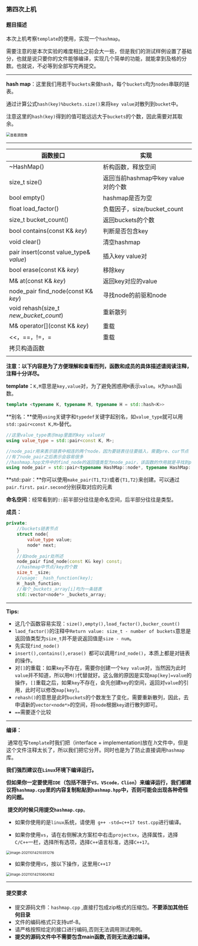 ### 第四次上机

#### 题目描述



​		本次上机考察`template`的使用，实现一个`hashmap`。

​		需要注意的是本次实验的难度相比之前会大一些，但是我们的测试样例设置了基础分，也就是说只要你的文件能够编译，实现几个简单的功能，就能拿到及格的分数。也就说，不必等到全部写完再提交。



------



**hash map**：这里我们用若干`buckets`来做`hash`，每个`buckets`均为`nodes`串联的链表。

通过计算公式`hash(key)%buckets.size()`来将`key value`对散列到`bucket`中。

注意这里的`hash(key)`得到的值可能远远大于`buckets`的个数，因此需要对其取余。

<img src="https://cdn-images-1.medium.com/max/1200/1*3jxEppESh9LLK14YMQ-ocA.png" alt="查看源图像" style="zoom: 67%;" />

------



| 函数接口                               | 实现                               |
| -------------------------------------- | ---------------------------------- |
| ~HashMap()                             | 析构函数，释放空间                 |
| size_t size()                          | 返回当前hashmap中key value对的个数 |
| bool empty()                           | hashmap是否为空                    |
| float load_factor()                    | 负载因子，size/bucket_count        |
| size_t bucket_count()                  | 返回buckets的个数                  |
| bool contains(const K& *key*)          | 判断是否包含key                    |
| void clear()                           | 清空hashmap                        |
| pair insert(const value_type& *value*) | 插入key value对                    |
| bool erase(const K& *key*)             | 移除key                            |
| M& at(const K& *key*)                  | 返回key对应的value                 |
| node_pair find_node(const K& *key*)    | 寻找node的前驱和node               |
| void rehash(size_t *new_bucket_count*) | 重新散列                           |
| M& operator[](const K& *key*)          | 重载                               |
| <<，==，!=，=                          | 重载                               |
| 拷贝构造函数                           |                                    |
|                                        |                                    |



**注意：以下内容是为了方便理解和查看而列，函数和成员的具体描述请阅读注释，注释十分详尽。**



**template：**`K,M`意思是`key,value`对，为了避免困惑用`M`表示`value`。`H`为`hash`函数。

```c++
template <typename K, typename M, typename H = std::hash<K>>
```



**别名：**使用`using`关键字和`typedef`关键字起别名，如`value_type`就可以用`std::pair<const K,M>`替代。

```c++
//这里value_type表示map里面的key value对
using value_type = std::pair<const K, M>;

//node_pair用来表示链表中相连的两个node，因为要链表往往要插入，需要pre、cur节点
//有了node_pair之后表示会容易很多
//hashmap.hpp文件中的find_node的返回值类型为node_pair，该函数的作用就是寻找到pre,cur对
using node_pair = std::pair<typename HashMap::node*, typename HashMap::node*>;
```



**std::pair：**你可以使用`make_pair(T1,T2)`或者`{T1,T2}`来创建。可以通过`pair.first，pair.second`分别获取对应的元素



**命名空间**：经常看到的`::`前半部分往往是命名空间，后半部分往往是类型。



**成员：**

```c++
private:
	//buckets链表节点
	struct node{
        value_type value;
        node* next;
    }
	//如node_pair处所述
	node_pair find_node(const K& key) const;
	//hashmap中节点/key的个数
	size_t _size;
	//usage: _hash_function(key);
	H _hash_function;
	//每个_buckets_array[i]均为一条链表
	std::vector<node*> _buckets_array;
```

------



 **Tips:**

- 这几个函数容易实现：`size(),empty(),load_factor(),bucker_count()`
- `laod_factor()`的注释中`Return value: size_t - number of buckets`意思是返回值类型为`size_t`并不是说返回值是`size - num`。
- 先实现`find_node()`
- `insert(),contains(),erase() `都可以调用`find_node()`，本质上都是对链表的操作。
- 对`[]`的重载：如果`key`不存在，需要你创建一个`key value`对，当然因为此时`value`并不知道，所以用`M()`代替就好。这么做的原因是实现`map[key]=value`的操作，`[]`重载之后，如果`key`不存在，会先创建`key`的空间，返回对`value`的引用，此时可以修改`map[key]`。
- `rehash()`的意思是此时`buckets`的个数发生了变化，需要重新散列，因此，去申请新的`vector<node*>`的空间，将`node`根据`key`进行散列即可。
- `==`需要逐个比较



------

**编译：**

​	通常在写`template`时我们把（interface + implementation)放在.h文件中，但是这个文件注释太长了，所以我们把它分开。同时也是为了防止直接调用`hashmap`库。

​	**我们强烈建议在`Linux`环境下编译运行。**

​	**但如果你一定要使用`IDE`（包括不限于`VS，VScode，Clion`）来编译运行，我们都建议将`hashmap.cpp`里的内容复制粘贴到`hashmap.hpp`中，否则可能会出现各种奇怪的问题。**

​	**提交的时候只用提交`hashmap.cpp`**。

- 如果你使用的是`linux`系统，请使用` g++ -std=c++17 test.cpp`进行编译。

- 如果你使用`vs`，请在右侧解决方案栏中右击`projectxx`，选择属性，选择`C/C++`一栏，选择所有选项，选择`C++`语言标准，选择`C++17`。

<img src="https://typora-1306385380.cos.ap-nanjing.myqcloud.com/img/image-20211014210351276.png" alt="image-20211014210351276" style="zoom:67%;" />



- 如果你使用`VS`，按以下操作，这里用`C++17`

  

<img src="https://typora-1306385380.cos.ap-nanjing.myqcloud.com/img/image-20211014210604162.png" alt="image-20211014210604162" style="zoom:67%;" />

------



#### 提交要求

- 提交源码文件：`hashmap.cpp` ,直接打包成zip格式的压缩包。**不要添加其他任何目录**
- 文件的编码格式只支持utf-8。
- 请严格按照给定的接口进行编码,否则无法调用测试用例。
- **提交的源码文件中不需要包含main函数,否则无法通过编译。**





